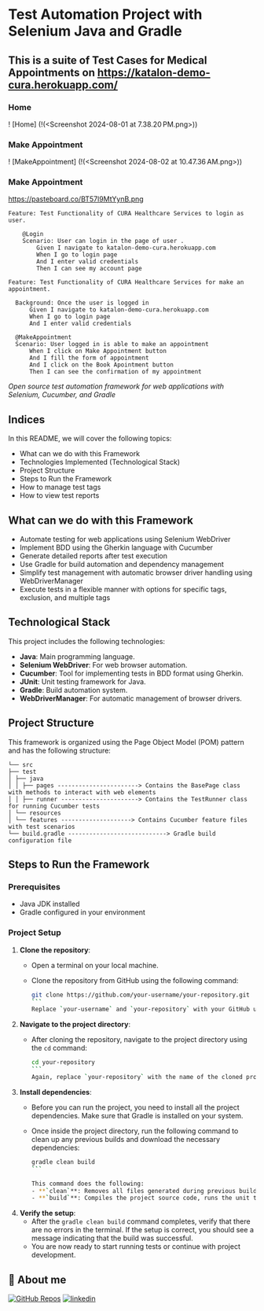 # Test Automation Project with Selenium Java and Gradle
## This is a suite of Test Cases for Medical Appointments on https://katalon-demo-cura.herokuapp.com/

### Home 
! [Home] (!(<Screenshot 2024-08-01 at 7.38.20 PM.png>))

### Make Appointment

! [MakeAppointment] (!(<Screenshot 2024-08-02 at 10.47.36 AM.png>))


### Make Appointment
https://pasteboard.co/BT57l9MtYynB.png


```gherkin
Feature: Test Functionality of CURA Healthcare Services to login as user.

    @Login
    Scenario: User can login in the page of user .
        Given I navigate to katalon-demo-cura.herokuapp.com
        When I go to login page
        And I enter valid credentials
        Then I can see my account page
  ```

  ```gherkin
Feature: Test Functionality of CURA Healthcare Services for make an appointment.

    Background: Once the user is logged in
        Given I navigate to katalon-demo-cura.herokuapp.com
        When I go to login page
        And I enter valid credentials

    @MakeAppointment
    Scenario: User logged in is able to make an appointment
        When I click on Make Appointment button
        And I fill the form of appointment
        And I click on the Book Apointment button
        Then I can see the confirmation of my appointment

  ```



_Open source test automation framework for web applications with Selenium, Cucumber, and Gradle_

## Indices

In this README, we will cover the following topics:

- What can we do with this Framework
- Technologies Implemented (Technological Stack)
- Project Structure
- Steps to Run the Framework
- How to manage test tags
- How to view test reports

## What can we do with this Framework

- Automate testing for web applications using Selenium WebDriver
- Implement BDD using the Gherkin language with Cucumber
- Generate detailed reports after test execution
- Use Gradle for build automation and dependency management
- Simplify test management with automatic browser driver handling using WebDriverManager
- Execute tests in a flexible manner with options for specific tags, exclusion, and multiple tags

## Technological Stack

This project includes the following technologies:

- **Java**: Main programming language.
- **Selenium WebDriver**: For web browser automation.
- **Cucumber**: Tool for implementing tests in BDD format using Gherkin.
- **JUnit**: Unit testing framework for Java.
- **Gradle**: Build automation system.
- **WebDriverManager**: For automatic management of browser drivers.

## Project Structure

This framework is organized using the Page Object Model (POM) pattern and has the following structure:

```
└── src
├── test
│ ├── java
│ │ ├── pages -----------------------> Contains the BasePage class with methods to interact with web elements
│ │ ├── runner ----------------------> Contains the TestRunner class for running Cucumber tests
│ └── resources
│ └── features --------------------> Contains Cucumber feature files with test scenarios
└── build.gradle ----------------------------> Gradle build configuration file

```

## Steps to Run the Framework

### Prerequisites

- Java JDK installed
- Gradle configured in your environment

### Project Setup

1. **Clone the repository**:
   - Open a terminal on your local machine.
   - Clone the repository from GitHub using the following command:

     ````bash
     git clone https://github.com/your-username/your-repository.git
     ```
     Replace `your-username` and `your-repository` with your GitHub username and repository name respectively.

2. **Navigate to the project directory**:
   - After cloning the repository, navigate to the project directory using the `cd` command:

     ````bash
     cd your-repository
     ```
     Again, replace `your-repository` with the name of the cloned project directory.

3. **Install dependencies**:
   - Before you can run the project, you need to install all the project dependencies. Make sure that Gradle is installed on your system.
   - Once inside the project directory, run the following command to clean up any previous builds and download the necessary dependencies:

     ````bash
     gradle clean build
     ```

     This command does the following:
     - **`clean`**: Removes all files generated during previous builds, ensuring that the next build starts from scratch.
     - **`build`**: Compiles the project source code, runs the unit tests, and assembles a JAR file of the project, all in one step. This also downloads and installs all dependencies listed in the `build.gradle` file.

4. **Verify the setup**:
   - After the `gradle clean build` command completes, verify that there are no errors in the terminal. If the setup is correct, you should see a message indicating that the build was successful.
   - You are now ready to start running tests or continue with project development.

## 🔗 About me
[![GitHub Repos](https://img.shields.io/badge/my_portfolio-000?style=for-the-badge&logo=ko-fi&logoColor=white)](https://github.com/ErosCalvimonti)
[![linkedin](https://img.shields.io/badge/linkedin-0A66C2?style=for-the-badge&logo=linkedin&logoColor=white)](https://www.linkedin.com/in/eroscalvimonti/)

